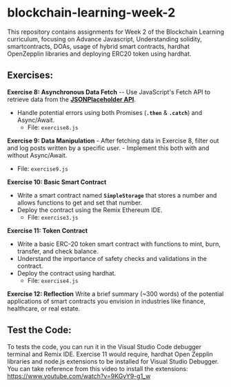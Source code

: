 # blockchain-learning-week-2

This repository contains assignments for Week 2 of the Blockchain Learning curriculum, focusing on Advance Javascript, Understanding solidity, smartcontracts, DOAs, usage of hybrid smart contracts, hardhat OpenZepplin libraries and deploying ERC20 token using hardhat.


## Exercises:

**Exercise 8: Asynchronous Data Fetch**
   -- Use JavaScript's Fetch API to retrieve data from the **[JSONPlaceholder API](https://jsonplaceholder.typicode.com/)**.
- Handle potential errors using both Promises (**`.then`** & **`.catch`**) and Async/Await.
   - File: `exercise8.js`

 **Exercise 9: Data Manipulation**
    - After fetching data in Exercise 8, filter out and log posts written by a specific user.
    - Implement this both with and without Async/Await.
   - File: `exercise9.js`
  
**Exercise 10: Basic Smart Contract**
- Write a smart contract named **`SimpleStorage`** that stores a number and allows functions to get and set that number.
- Deploy the contract using the Remix Ethereum IDE.
   - File: `exercise3.js`

**Exercise 11: Token Contract**
- Write a basic ERC-20 token smart contract with functions to mint, burn, transfer, and check balance.
- Understand the importance of safety checks and validations in the contract.
- Deploy the contract using hardhat.
   - File: `exercise4.js`

**Exercise 12: Reflection**
Write a brief summary (~300 words) of the potential applications of smart contracts you envision in industries like finance, healthcare, or real estate.

## Test the Code:
To tests the code, you can run it in the Visual Studio Code debugger terminal and Remix IDE. Exercise 11 would require, hardhat Open Zepplin libraries and node.js extensions to be installed for Visual Studio Debugger. You can take reference from this video to install the extensions: https://www.youtube.com/watch?v=9KGvY9-g1_w


